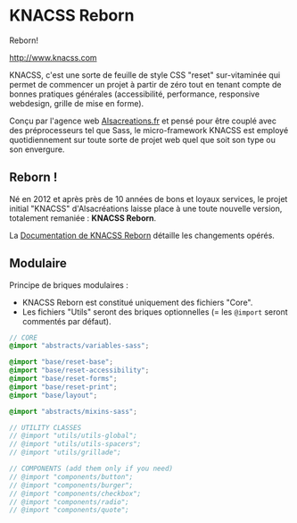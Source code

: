 # KNACSS Reborn

Reborn!

<http://www.knacss.com>

KNACSS, c'est une sorte de feuille de style CSS "reset" sur-vitaminée qui permet de commencer un projet à partir de zéro tout en tenant compte de bonnes pratiques générales (accessibilité, performance, responsive webdesign, grille de mise en forme).

Conçu par l'agence web [Alsacreations.fr](http://alsacreations.fr) et pensé pour être couplé avec des préprocesseurs tel que Sass, le micro-framework KNACSS est employé quotidiennement sur toute sorte de projet web quel que soit son type ou son envergure.

## Reborn !

Né en 2012 et après près de 10 années de bons et loyaux services, le projet initial "KNACSS" d'Alsacréations laisse place à une toute nouvelle version, totalement remaniée : **KNACSS Reborn**.

La [Documentation de KNACSS Reborn](https://www.knacss.com/doc.html) détaille les changements opérés.

## Modulaire

Principe de briques modulaires :

- KNACSS Reborn est constitué uniquement des fichiers "Core".
- Les fichiers "Utils" seront des briques optionnelles (= les `@import` seront commentés par défaut).

```scss
// CORE
@import "abstracts/variables-sass";

@import "base/reset-base";
@import "base/reset-accessibility";
@import "base/reset-forms";
@import "base/reset-print";
@import "base/layout";

@import "abstracts/mixins-sass";

// UTILITY CLASSES
// @import "utils/utils-global";
// @import "utils/utils-spacers";
// @import "utils/grillade";

// COMPONENTS (add them only if you need)
// @import "components/button";
// @import "components/burger";
// @import "components/checkbox";
// @import "components/radio";
// @import "components/quote";
```
